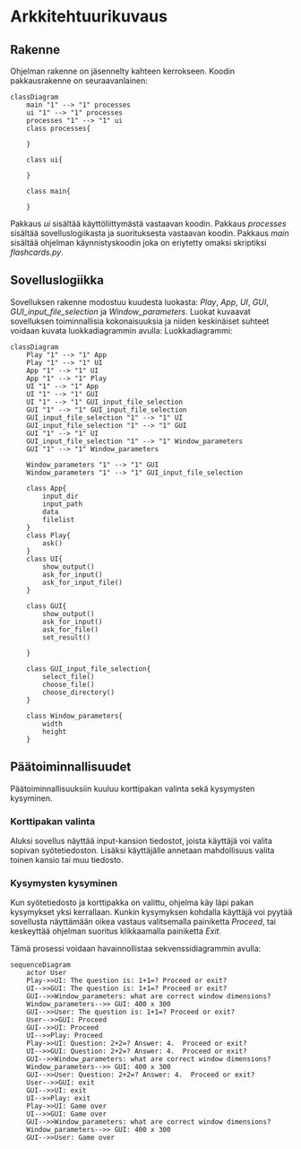 # Arkkitehtuurikuvaus


## Rakenne
Ohjelman rakenne on jäsennelty kahteen kerrokseen. Koodin pakkausrakenne on seuraavanlainen:


```mermaid
classDiagram
    main "1" --> "1" processes 
    ui "1" --> "1" processes 
    processes "1" --> "1" ui 
    class processes{
    
    }
    
    class ui{ 
    
    }
    
    class main{ 
    
    }
```
Pakkaus _ui_ sisältää käyttöliittymästä vastaavan koodin. Pakkaus _processes_ sisältää sovelluslogiikasta ja suorituksesta vastaavan koodin. Pakkaus _main_ sisältää ohjelman käynnistyskoodin joka on eriytetty omaksi skriptiksi _flashcards.py_. 



## Sovelluslogiikka
Sovelluksen rakenne modostuu kuudesta luokasta: _Play_, _App_, _UI_, _GUI_, _GUI_input_file_selection_ ja _Window_parameters_. Luokat kuvaavat sovelluksen toiminnallisia kokonaisuuksia ja niiden keskinäiset suhteet voidaan kuvata luokkadiagrammin avulla: 
Luokkadiagrammi: 

```mermaid
classDiagram
    Play "1" --> "1" App 
    Play "1" --> "1" UI 
    App "1" --> "1" UI
    App "1" --> "1" Play
    UI "1" --> "1" App
    UI "1" --> "1" GUI
    UI "1" --> "1" GUI_input_file_selection
    GUI "1" --> "1" GUI_input_file_selection
    GUI_input_file_selection "1" --> "1" UI
    GUI_input_file_selection "1" --> "1" GUI
    GUI "1" --> "1" UI
    GUI_input_file_selection "1" --> "1" Window_parameters
    GUI "1" --> "1" Window_parameters
    
    Window_parameters "1" --> "1" GUI
    Window_parameters "1" --> "1" GUI_input_file_selection

    class App{
        input_dir
        input_path 
        data
        filelist
    }
    class Play{
        ask()
    }
    class UI{
        show_output()
        ask_for_input()
        ask_for_input_file()
    }

    class GUI{
        show_output()
        ask_for_input()
        ask_for_file()
        set_result()

    }
    
    class GUI_input_file_selection{
        select_file()
        choose_file()
        choose_directory()
    }    
    
    class Window_parameters{
        width
        height 
    }
```

## Päätoiminnallisuudet
Päätoiminnallisuuksiin kuuluu korttipakan valinta sekä kysymysten kysyminen.

### Korttipakan valinta
Aluksi sovellus näyttää input-kansion tiedostot, joista käyttäjä voi valita sopivan syötetiedoston. Lisäksi käyttäjälle annetaan mahdollisuus valita toinen kansio tai muu tiedosto. 

### Kysymysten kysyminen
Kun syötetiedosto ja korttipakka on valittu, ohjelma käy läpi pakan kysymykset yksi kerrallaan. Kunkin kysymyksen kohdalla käyttäjä voi pyytää sovellusta näyttämään oikea vastaus valitsemalla painiketta _Proceed_, tai keskeyttää ohjelman suoritus klikkaamalla painiketta _Exit_.

Tämä prosessi voidaan havainnollistaa sekvenssidiagrammin avulla:
```mermaid
sequenceDiagram
    actor User
    Play->>UI: The question is: 1+1=? Proceed or exit?
    UI-->>GUI: The question is: 1+1=? Proceed or exit?
    GUI-->>Window_parameters: what are correct window dimensions?
    Window_parameters-->> GUI: 400 x 300
    GUI-->>User: The question is: 1+1=? Proceed or exit?
    User-->>GUI: Proceed
    GUI-->>UI: Proceed
    UI-->>Play: Proceed
    Play->>UI: Question: 2+2=? Answer: 4.  Proceed or exit?
    UI-->>GUI: Question: 2+2=? Answer: 4.  Proceed or exit?
    GUI-->>Window_parameters: what are correct window dimensions?
    Window_parameters-->> GUI: 400 x 300
    GUI-->>User: Question: 2+2=? Answer: 4.  Proceed or exit?
    User-->>GUI: exit
    GUI-->>UI: exit
    UI-->>Play: exit
    Play->>UI: Game over
    UI-->>GUI: Game over
    GUI-->>Window_parameters: what are correct window dimensions?
    Window_parameters-->> GUI: 400 x 300
    GUI-->>User: Game over
```    
